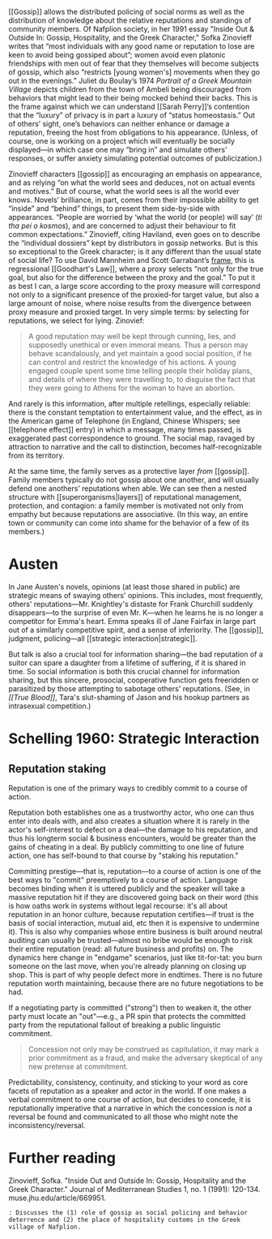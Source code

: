 [[Gossip]] allows the distributed policing of social norms as well as the distribution of knowledge about the relative reputations and standings of community members. Of Nafplion society, in her 1991 essay "Inside Out & Outside In: Gossip, Hospitality, and the Greek Character," Sofka Zinovieff writes that “most individuals with any good name or reputation to lose are keen to avoid being gossiped about”; women avoid even platonic friendships with men out of fear that they themselves will become subjects of gossip, which also “restricts [young women's] movements when they go out in the evenings.” Juliet du Boulay’s 1974 _Portrait of a Greek Mountain Village_ depicts children from the town of Ambeli being discouraged from behaviors that might lead to their being mocked behind their backs. This is the frame against which we can understand [[Sarah Perry]]’s contention that the “luxury” of privacy is in part a luxury of “status homeostasis.” Out of others’ sight, one’s behaviors can neither enhance or damage a reputation, freeing the host from obligations to his appearance. (Unless, of course, one is working on a project which will eventually be socially displayed—in which case one may “bring in” and simulate others’ responses, or suffer anxiety simulating potential outcomes of publicization.)

Zinovieff characters [[gossip]] as encouraging an emphasis on appearance, and as relying “on what the world sees and deduces, not on actual events and motives.” But of course, what the world sees is all the world ever knows. Novels’ brilliance, in part, comes from their impossible ability to get “inside” and “behind” things, to present them side-by-side with appearances. “People are worried by ‘what the world (or people) will say’ (_ti tha pei o kosmos_), and are concerned to adjust their behaviour to fit common expectations.” Zinovieff, citing Haviland, even goes on to describe the “individual dossiers” kept by distributors in gossip networks. But is this so exceptional to the Greek character; is it any different than the usual state of social life? To use David Mannheim and Scott Garrabant’s [frame](https://arxiv.org/pdf/1803.04585.pdf), this is regressional [[Goodhart's Law]], where a proxy selects “not only for the true goal, but also for the difference between the proxy and the goal.” To put it as best I can, a large score according to the proxy measure will correspond not only to a significant presence of the proxied-for target value, but also a large amount of noise, where noise results from the divergence between proxy measure and proxied target. In very simple terms: by selecting for reputations, we select for lying. Zinovief:

> A good reputation may well be kept through cunning, lies, and supposedly unethical or even immoral means. Thus a person may behave scandalously, and yet maintain a good social position, if he can control and restrict the knowledge of his actions. A young engaged couple spent some time telling people their holiday plans, and details of where they were travelling to, to disguise the fact that they were going to Athens for the woman to have an abortion.

And rarely is this information, after multiple retellings, especially reliable: there is the constant temptation to entertainment value, and the effect, as in the American game of Telephone (in England, Chinese Whispers; see [[telephone effect]] entry) in which a message, many times passed, is exaggerated past correspondence to ground. The social map, ravaged by attraction to narrative and the call to distinction, becomes half-recognizable from its territory.

At the same time, the family serves as a protective layer _from_ [[gossip]]. Family members typically do not gossip about one another, and will usually defend one anothers’ reputations when able. We can see then a nested structure with [[superorganisms|layers]] of reputational management, protection, and contagion: a family member is motivated not only from empathy but because reputations are associative. (In this way, an entire town or community can come into shame for the behavior of a few of its members.)  

# Austen

In Jane Austen's novels, opinions (at least those shared in public) are strategic means of swaying others' opinions. This includes, most frequently, others' reputations—Mr. Knightley's distaste for Frank Churchill suddenly disappears—to the surprise of even Mr. K—when he learns he is no longer a competitor for Emma's heart. Emma speaks ill of Jane Fairfax in large part out of a similarly competitive spirit, and a sense of inferiority. The [[gossip]], judgment, policing—all [[strategic interaction|strategic]]. 

But talk is also a crucial tool for information sharing—the bad reputation of a suitor can spare a daughter from a lifetime of suffering, if it is shared in time. So social information is both this crucial channel for information sharing, but this sincere, prosocial, cooperative function gets freeridden or parasitized by those attempting to sabotage others' reputations. (See, in _[[_True Blood_]]_, Tara's slut-shaming of Jason and his hookup partners as intrasexual competition.)

# Schelling 1960: Strategic Interaction

## Reputation staking

Reputation is one of the primary ways to credibly commit to a course of action.

Reputation both establishes one as a trustworthy actor, who one can thus enter into deals with, and also creates a situation where it is rarely in the actor's self-interest to defect on a deal—the damage to his reputation, and thus his longterm social & business encounters, would be greater than the gains of cheating in a deal. By publicly committing to one line of future action, one has self-bound to that course by "staking his reputation."

Committing prestige—that is, reputation—to a course of action is one of the best ways to "commit" preemptively to a course of action. Language becomes binding when it is uttered publicly and the speaker will take a massive reputation hit if they are discovered going back on their word (this is how oaths work in systems without legal recourse: it's all about reputation in an honor culture, because reputation certifies—if trust is the basis of social interaction, mutual aid, etc then it is expensive to undermine it). This is also why companies whose entire business is built around neutral auditing can usually be trusted—almost no bribe would be enough to risk their entire reputation (read: all future business and profits) on. The dynamics here change in "endgame" scenarios, just like tit-for-tat: you burn someone on the last move, when you're already planning on closing up shop. This is part of why people defect more in endtimes. There is no future reputation worth maintaining, because there are no future negotiations to be had.

If a negotiating party is committed ("strong") then to weaken it, the other party must locate an "out"—e.g., a PR spin that protects the committed party from the reputational fallout of breaking a public linguistic commitment.

> Concession not only may be construed as capitulation, it may mark a prior commitment as a fraud, and make the adversary skeptical of any new pretense at commitment.

Predictability, consistency, continuity, and sticking to your word as core facets of reputation as a speaker and actor in the world. If one makes a verbal commitment to one course of action, but decides to concede, it is reputationally imperative that a narrative in which the concession is _not_ a reversal be found and communicated to all those who might note the inconsistency/reversal.

# Further reading

Zinovieff, Sofka. "Inside Out and Outside In: Gossip, Hospitality and the Greek Character." Journal of Mediterranean Studies 1, no. 1 (1991): 120-134. muse.jhu.edu/article/669951.

    : Discusses the (1) role of gossip as social policing and behavior deterrence and (2) the place of hospitality customs in the Greek village of Nafplion. 

